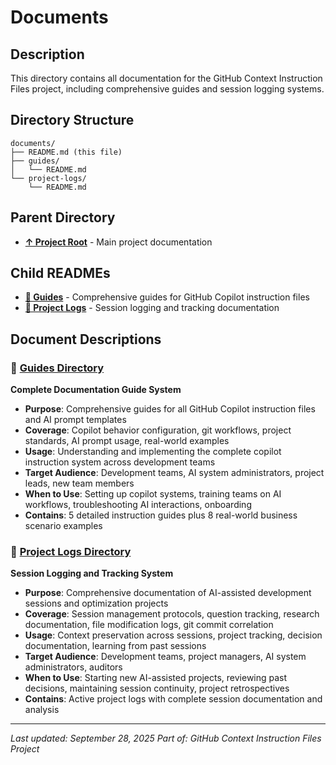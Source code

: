 # Documents

## Description
This directory contains all documentation for the GitHub Context Instruction Files project, including comprehensive guides and session logging systems.

## Directory Structure
```
documents/
├── README.md (this file)
├── guides/
│   └── README.md
└── project-logs/
    └── README.md
```

## Parent Directory
- **[↑ Project Root](../README.md)** - Main project documentation

## Child READMEs
- **[📁 Guides](guides/README.md)** - Comprehensive guides for GitHub Copilot instruction files
- **[📁 Project Logs](project-logs/README.md)** - Session logging and tracking documentation

## Document Descriptions

### 📁 **[Guides Directory](guides/)**
**Complete Documentation Guide System**
- **Purpose**: Comprehensive guides for all GitHub Copilot instruction files and AI prompt templates
- **Coverage**: Copilot behavior configuration, git workflows, project standards, AI prompt usage, real-world examples
- **Usage**: Understanding and implementing the complete copilot instruction system across development teams
- **Target Audience**: Development teams, AI system administrators, project leads, new team members
- **When to Use**: Setting up copilot systems, training teams on AI workflows, troubleshooting AI interactions, onboarding
- **Contains**: 5 detailed instruction guides plus 8 real-world business scenario examples

### 📁 **[Project Logs Directory](project-logs/)**
**Session Logging and Tracking System**
- **Purpose**: Comprehensive documentation of AI-assisted development sessions and optimization projects
- **Coverage**: Session management protocols, question tracking, research documentation, file modification logs, git commit correlation
- **Usage**: Context preservation across sessions, project tracking, decision documentation, learning from past sessions
- **Target Audience**: Development teams, project managers, AI system administrators, auditors
- **When to Use**: Starting new AI-assisted projects, reviewing past decisions, maintaining session continuity, project retrospectives
- **Contains**: Active project logs with complete session documentation and analysis

---

*Last updated: September 28, 2025*
*Part of: GitHub Context Instruction Files Project*
